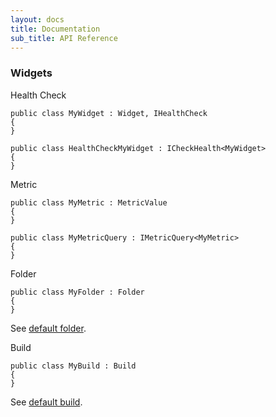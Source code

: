```yaml
---
layout: docs
title: Documentation
sub_title: API Reference
---
```


### Widgets

Health Check

```
public class MyWidget : Widget, IHealthCheck
{
}
```

```
public class HealthCheckMyWidget : ICheckHealth<MyWidget>
{
}
```

Metric

```
public class MyMetric : MetricValue
{
}
```

```
public class MyMetricQuery : IMetricQuery<MyMetric>
{
}
```

Folder

```
public class MyFolder : Folder
{
}
```
See [default folder](https://github.com/AnyStatus/API/blob/3f24e47c95c573e5202cc7034c2471a82f11d8eb/src/AnyStatus.API/Widgets/Types/Folder.cs).

Build

```
public class MyBuild : Build
{
}
```
See [default build](https://github.com/AnyStatus/API/blob/3f24e47c95c573e5202cc7034c2471a82f11d8eb/src/AnyStatus.API/Widgets/Types/Build.cs).
